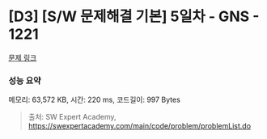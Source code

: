 # [D3] [S/W 문제해결 기본] 5일차 - GNS - 1221 

[문제 링크](https://swexpertacademy.com/main/code/problem/problemDetail.do?contestProbId=AV14jJh6ACYCFAYD) 

### 성능 요약

메모리: 63,572 KB, 시간: 220 ms, 코드길이: 997 Bytes



> 출처: SW Expert Academy, https://swexpertacademy.com/main/code/problem/problemList.do